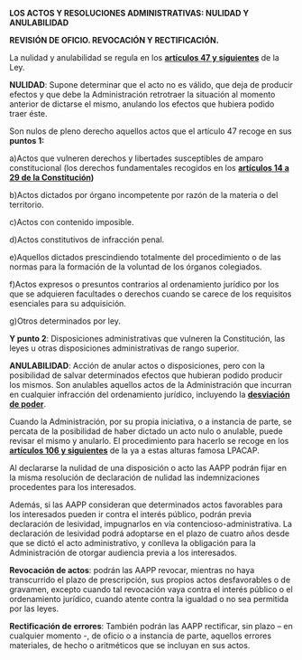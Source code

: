 **LOS ACTOS Y RESOLUCIONES ADMINISTRATIVAS: NULIDAD Y ANULABILIDAD**

**REVISIÓN DE OFICIO. REVOCACIÓN Y RECTIFICACIÓN.**



La nulidad y anulabilidad se regula en los [**artículos 47 y siguientes**](https://www.boe.es/buscar/act.php?id=BOE-A-2015-10565&tn=1&p=20151002#a47) de la Ley.



**NULIDAD**: Supone determinar que el acto no es válido, que deja de producir efectos y que debe la Administración retrotraer la situación al momento anterior de dictarse el mismo, anulando los efectos que hubiera podido traer éste.

Son nulos de pleno derecho aquellos actos que el artículo 47 recoge en sus **puntos 1:**

a\)Actos que vulneren derechos y libertades susceptibles de amparo constitucional \(los derechos fundamentales recogidos en los [**artículos 14 a 29 de la Constitución**](https://www.boe.es/legislacion/documentos/ConstitucionCASTELLANO.pdf)**\)**

b\)Actos dictados por órgano incompetente por razón de la materia o del territorio.

c\)Actos con contenido imposible.

d\)Actos constitutivos de infracción penal.

e\)Aquellos dictados prescindiendo totalmente del procedimiento o de las normas para la formación de la voluntad de los órganos colegiados.

f\)Actos expresos o presuntos contrarios al ordenamiento jurídico por los que se adquieren facultades o derechos cuando se carece de los requisitos esenciales para su adquisición.

g\)Otros determinados por ley.

**Y punto 2**: Disposiciones administrativas que vulneren la Constitución, las leyes u otras disposiciones administrativas de rango superior.



**ANULABILIDAD**: Acción de anular actos o disposiciones, pero con la posibilidad de salvar determinados efectos que hubieran podido producir los mismos. Son anulables aquellos actos de la Administración que incurran en cualquier infracción del ordenamiento jurídico, incluyendo la [**desviación de poder**](http://www.enciclopedia-juridica.biz14.com/d/desviacion-de-poder/desviacion-de-poder.htm).

 

Cuando la Administración, por su propia iniciativa, o a instancia de parte, se percata de la posibilidad de haber dictado un acto nulo o anulable, puede revisar el mismo y anularlo. El procedimiento para hacerlo se recoge en los [**artículos 106 y siguientes**](https://www.boe.es/buscar/act.php?id=BOE-A-2015-10565&tn=1&p=20151002#a106) de la ya a estas alturas famosa LPACAP.



Al declararse la nulidad de una disposición o acto las AAPP podrán fijar en la misma resolución de declaración de nulidad las indemnizaciones procedentes para los interesados.



Además, si las AAPP consideran que determinados actos favorables para los interesados pueden ir contra el interés público, podrán previa declaración de lesividad, impugnarlos en vía contencioso-administrativa. La declaración de lesividad podrá adoptarse en el plazo de cuatro años desde que se dictó el acto administrativo, y conlleva la obligación para la Administración de otorgar audiencia previa a los interesados.



**Revocación de actos**: podrán las AAPP revocar, mientras no haya transcurrido el plazo de prescripción, sus propios actos desfavorables o de gravamen, excepto cuando tal revocación vaya contra el interés público o el ordenamiento jurídico, cuando atente contra la igualdad o no sea permitida por las leyes.



**Rectificación de errores**: También podrán las AAPP rectificar, sin plazo – en cualquier momento -, de oficio o a instancia de parte, aquellos errores materiales, de hecho o aritméticos que se incluyan en sus actos.

